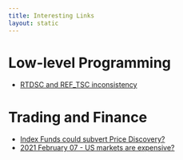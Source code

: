 ```yaml
---
title: Interesting Links
layout: static
---
```


# Low-level Programming

- [RTDSC and REF\_TSC inconsistency](https://stackoverflow.com/questions/45472147/lost-cycles-on-intel-an-inconsistency-between-rdtsc-and-cpu-clk-unhalted-ref-ts)

# Trading and Finance

- [Index Funds could subvert Price Discovery?](https://meanderful.blogspot.com/2013/01/dark-pools-good-or-evil.html)
- [2021 February 07 - US markets are expensive?](https://twitter.com/ajc_79/status/1293295239575339008)


